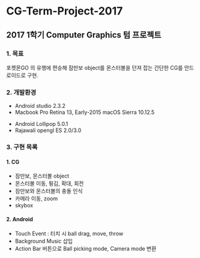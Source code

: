 # CG-Term-Project-2017

## 2017 1학기 Computer Graphics 텀 프로젝트

### 1. 목표
포켓몬GO 의 유행에 편승해 잠만보 object를 몬스터볼을 던져 잡는 간단한 CG를 안드로이드로 구현.


### 2. 개발환경
- Android studio 2.3.2
- Macbook Pro Retina 13, Early-2015 macOS Sierra 10.12.5
* Android Lollipop 5.0.1
* Rajawali opengl ES 2.0/3.0

### 3. 구현 목록
#### 1. CG
- 잠만보, 몬스터볼 object
- 몬스터볼 이동, 튕김, 확대, 회전
- 잠만보와 몬스터볼의 충돌 인식
- 카메라 이동, zoom
- skybox
#### 2. Android
- Touch Event : 터치 시 ball drag, move, throw
- Background Music 삽입
- Action Bar 버튼으로 Ball picking mode, Camera mode 변환  

    

